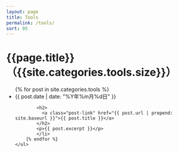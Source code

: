 ```yaml
---
layout: page
title: Tools
permalink: /tools/
sort: 05
---
```


<div class="home">
    <h1 class="post-title">{{page.title}}（{{site.categories.tools.size}}）</h1>
    <ul class="post-list">
        {% for post in site.categories.tools %}
            <li>
            <span class="post-meta">{{ post.date | date: "%Y年%m月%d日" }}</span>

            <h2>
              <a class="post-link" href="{{ post.url | prepend: site.baseurl }}">{{ post.title }}</a>
            </h2>
            <p>{{ post.excerpt }}</p>
            </li>
        {% endfor %}
    </ul>
</div>

